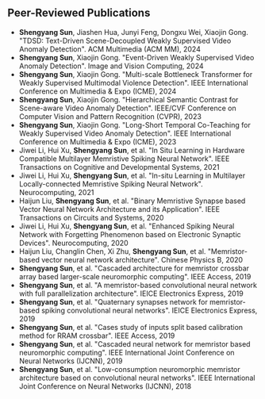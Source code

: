 ## Peer-Reviewed Publications

<ul style="margin:0 0 5px;">
  <li><autocolor><strong>Shengyang Sun</strong>, Jiashen Hua, Junyi Feng, Dongxu Wei, Xiaojin Gong. "TDSD: Text-Driven Scene-Decoupled Weakly Supervised Video Anomaly Detection". ACM Multimedia (ACM MM), 2024 </autocolor></li>
  <li><autocolor><strong>Shengyang Sun</strong>, Xiaojin Gong. "Event-Driven Weakly Supervised Video Anomaly Detection". Image and Vision Computing, 2024</autocolor></li>
  <li><autocolor><strong>Shengyang Sun</strong>, Xiaojin Gong. "Multi-scale Bottleneck Transformer for Weakly Supervised Multimodal Violence Detection". IEEE International Conference on Multimedia & Expo (ICME), 2024</autocolor></li>
  <li><autocolor><strong>Shengyang Sun</strong>, Xiaojin Gong. "Hierarchical Semantic Contrast for Scene-aware Video Anomaly Detection". IEEE/CVF Conference on Computer Vision and Pattern Recognition (CVPR), 2023</autocolor></li>
  <li><autocolor><strong>Shengyang Sun</strong>, Xiaojin Gong. "Long-Short Temporal Co-Teaching for Weakly Supervised Video Anomaly Detection". IEEE International Conference on Multimedia & Expo (ICME), 2023</autocolor></li>
  <li><autocolor>Jiwei Li, Hui Xu, <strong>Shengyang Sun</strong>, et al. "In Situ Learning in Hardware Compatible Multilayer Memristive Spiking Neural
Network". IEEE Transactions on Cognitive and Developmental Systems, 2021</autocolor></li>
  <li><autocolor>Jiwei Li, Hui Xu, <strong>Shengyang Sun</strong>, et al. "In-situ Learning in Multilayer Locally-connected Memristive Spiking Neural
Network". Neurocomputing, 2021</autocolor></li>
  <li><autocolor>Haijun Liu, <strong>Shengyang Sun</strong>, et al. "Binary Memristive Synapse based Vector Neural Network Architecture and its
Application". IEEE Transactions on Circuits and Systems, 2020</autocolor></li>
  <li><autocolor>Jiwei Li, Hui Xu, <strong>Shengyang Sun</strong>, et al. "Enhanced Spiking Neural Network with Forgetting Phenomenon based on
Electronic Synaptic Devices". Neurocomputing, 2020</autocolor></li>
  <li><autocolor>Haijun Liu, Changlin Chen, Xi Zhu, <strong>Shengyang Sun</strong>, et al. "Memristor-based vector neural network architecture". Chinese Physics B, 2020</autocolor></li>
  <li><autocolor><strong>Shengyang Sun</strong>, et al. "Cascaded architecture for memristor crossbar array based larger-scale neuromorphic computing". IEEE Access, 2019</autocolor></li>
  <li><autocolor><strong>Shengyang Sun</strong>, et al. "A memristor-based convolutional neural network with full parallelization architecture". IEICE Electronics Express, 2019</autocolor></li>
  <li><autocolor><strong>Shengyang Sun</strong>, et al. "Quaternary synapses network for memristor-based spiking convolutional neural networks". IEICE Electronics Express, 2019</autocolor></li>
  <li><autocolor><strong>Shengyang Sun</strong>, et al. "Cases study of inputs split based calibration method for RRAM crossbar". IEEE Access, 2019</autocolor></li>
  <li><autocolor><strong>Shengyang Sun</strong>, et al. "Cascaded neural network for memristor based neuromorphic computing". IEEE International Joint Conference on Neural Networks (IJCNN), 2019</autocolor></li>
  <li><autocolor><strong>Shengyang Sun</strong>, et al. "Low-consumption neuromorphic memristor architecture based on convolutional neural networks". IEEE International Joint Conference on Neural Networks (IJCNN), 2018</autocolor></li>
</ul>
